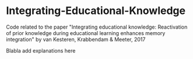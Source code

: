 # Integrating-Educational-Knowledge
Code related to the paper "Integrating educational knowledge: Reactivation of prior knowledge during educational learning enhances memory integration" by van Kesteren, Krabbendam &amp; Meeter, 2017

Blabla add explanations here
